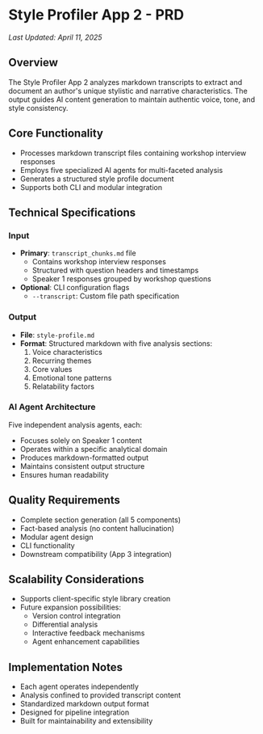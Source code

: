 # Style Profiler App 2 - PRD
*Last Updated: April 11, 2025*

## Overview
The Style Profiler App 2 analyzes markdown transcripts to extract and document an author's unique stylistic and narrative characteristics. The output guides AI content generation to maintain authentic voice, tone, and style consistency.

## Core Functionality
- Processes markdown transcript files containing workshop interview responses
- Employs five specialized AI agents for multi-faceted analysis
- Generates a structured style profile document
- Supports both CLI and modular integration

## Technical Specifications

### Input
- **Primary**: `transcript_chunks.md` file
  - Contains workshop interview responses
  - Structured with question headers and timestamps
  - Speaker 1 responses grouped by workshop questions
- **Optional**: CLI configuration flags
  - `--transcript`: Custom file path specification

### Output
- **File**: `style-profile.md`
- **Format**: Structured markdown with five analysis sections:
  1. Voice characteristics
  2. Recurring themes
  3. Core values
  4. Emotional tone patterns
  5. Relatability factors

### AI Agent Architecture
Five independent analysis agents, each:
- Focuses solely on Speaker 1 content
- Operates within a specific analytical domain
- Produces markdown-formatted output
- Maintains consistent output structure
- Ensures human readability

## Quality Requirements
- Complete section generation (all 5 components)
- Fact-based analysis (no content hallucination)
- Modular agent design
- CLI functionality
- Downstream compatibility (App 3 integration)

## Scalability Considerations
- Supports client-specific style library creation
- Future expansion possibilities:
  - Version control integration
  - Differential analysis
  - Interactive feedback mechanisms
  - Agent enhancement capabilities

## Implementation Notes
- Each agent operates independently
- Analysis confined to provided transcript content
- Standardized markdown output format
- Designed for pipeline integration
- Built for maintainability and extensibility
